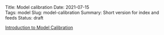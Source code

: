 Title: Model calibration
Date: 2021-07-15  
Tags: model
Slug: model-calibration
Summary: Short version for index and feeds
Status: draft

[Introduction to Model Calibration](https://drive.google.com/file/d/1B9TPu1dnwhrZGtJ2L67cnix0djUZvAe_/view?usp=sharing)